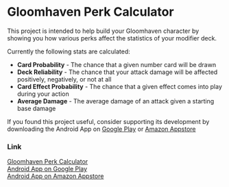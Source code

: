 # Gloomhaven Perk Calculator

This project is intended to help build your Gloomhaven character by showing you how various perks affect the statistics of your modifier deck.

Currently the following stats are calculated:
- **Card Probability** - The chance that a given number card will be drawn
- **Deck Reliability** - The chance that your attack damage will be affected positively, negatively, or not at all
- **Card Effect Probability** - The chance that a given effect comes into play during your action
- **Average Damage** - The average damage of an attack given a starting base damage

If you found this project useful, consider supporting its development by downloading the Android App on [Google Play](https://play.google.com/store/apps/details?id=com.troitsksoft.gloomhaven_calculator_mobile) or [Amazon Appstore](https://www.amazon.com/gp/product/B08271L4T1)

### Link
[Gloomhaven Perk Calculator](https://gloomhaven.org) <br/>
[Android App on Google Play](https://play.google.com/store/apps/details?id=com.troitsksoft.gloomhaven_calculator_mobile) <br/>
[Android App on Amazon Appstore](https://www.amazon.com/gp/product/B08271L4T1)